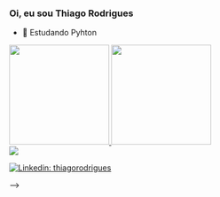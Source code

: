 ### Oi, eu sou Thiago Rodrigues

- 🌱 Estudando Pyhton
<div>
  <a href="https://github.com/eoqthiago">
  <img height="180em" src="https://github-readme-stats.vercel.app/api?username=eoqthiago&show_icons=true&theme=dracula&include_all_commits=true&count_private=true"/>
  <img height="180em" src="https://github-readme-stats.vercel.app/api/top-langs/?username=eoqthiago&layout=compact&langs_count=7&theme=dracula"/>
</div>
<img src="https://img.shields.io/badge/Gmail-D14836?style=for-the-badge&logo=gmail&logoColor=white&link=businessthiagorodriues@gmail.com" />

[![Linkedin: thiagorodrigues](https://img.shields.io/badge/-thiagorodrigues-blue?style=flat-square&logo=Linkedin&logoColor=white&link=https://www.linkedin.com/in/thiagorodriguesaraujo/)](https://www.linkedin.com/in/thiagorodriguesaraujo/)
  
  
-->
